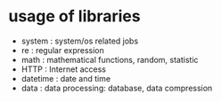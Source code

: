 # usage of libraries
* system    : system/os related jobs
* re	    : regular expression
* math	    : mathematical functions, random, statistic
* HTTP	    : Internet access
* datetime  : date and time
* data	    : data processing: database, data compression

